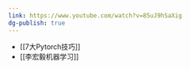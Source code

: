 ```yaml
---
link: https://www.youtube.com/watch?v=85uJ9hSaXig
dg-publish: true
---
```

- [[7大Pytorch技巧]]
- [[李宏毅机器学习]]
